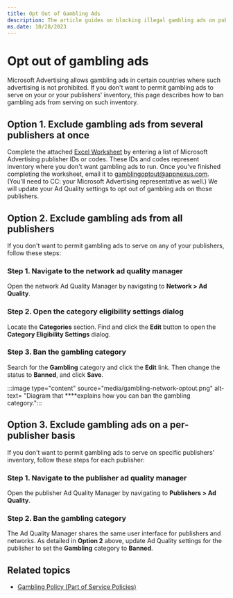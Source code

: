 ```yaml
---
title: Opt Out of Gambling Ads
description: The article guides on blocking illegal gambling ads on publishers' inventory, detailing permissions in legal countries.
ms.date: 10/28/2023
---
```


# Opt out of gambling ads

Microsoft Advertising allows gambling ads in certain countries where such advertising is not prohibited. If you don't want to permit gambling ads to serve on your or your publishers' inventory, this page describes how to ban gambling ads from serving on such inventory.

## Option 1. Exclude gambling ads from several publishers at once

Complete the attached [Excel Worksheet](https://view.officeapps.live.com/op/view.aspx?src=https%3A%2F%2Fdownload.microsoft.com%2Fdownload%2Fe%2Fe%2F5%2Fee544211-092a-45c4-8076-57b5c5aaceb3%2F28%2520Dec%25202023%2Fgambling-publisher-opt-out-worksheet.xlsx&wdOrigin=BROWSELINK) by entering a list of Microsoft Advertising publisher IDs or codes. These IDs and codes represent inventory where you don't want gambling ads to run. Once you've finished completing the worksheet, email it to [gamblingoptout@appnexus.com](mailto:gamblingoptout@appnexus.com). (You'll need to CC: your Microsoft Advertising representative as well.) We will update your Ad Quality settings to opt out of gambling ads on those publishers.

## Option 2. Exclude gambling ads from all publishers

If you don't want to permit gambling ads to serve on any of your publishers, follow these steps:

### Step 1. Navigate to the network ad quality manager

Open the network Ad Quality Manager by navigating to **Network \>  Ad Quality**.

### Step 2. Open the category eligibility settings dialog

Locate the **Categories** section. Find and click the **Edit** button to open the **Category Eligibility Settings** dialog.

### Step 3. Ban the gambling category

Search for the **Gambling** category and click the **Edit** link. Then change the status to **Banned**, and click **Save**.

:::image type="content" source="media/gambling-network-optout.png" alt-text= "Diagram that ****explains how you can ban the gambling category.":::

## Option 3. Exclude gambling ads on a per-publisher basis

If you don't want to permit gambling ads to serve on specific publishers' inventory, follow these steps for each publisher:

### Step 1. Navigate to the publisher ad quality manager

Open the publisher Ad Quality Manager by navigating to **Publishers \> Ad Quality**.

### Step 2. Ban the gambling category

The Ad Quality Manager shares the same user interface for publishers and networks. As detailed in **Option 2** above, update Ad Quality settings for the publisher to set the **Gambling** category to **Banned**.

## Related topics

- [Gambling Policy (Part of Service Policies)](../policies-regulations/index.yml)
